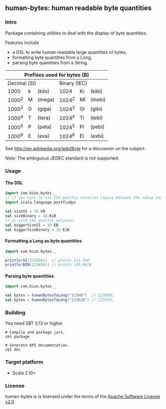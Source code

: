 human-bytes: human readable byte quantities
------------------------------------
### Intro ###

Package containing utilities to deal with the display of byte quantities.

Features include
  
 - a DSL to write human readable large quantities of bytes,
 - formatting byte quantities from a Long,
 - parsing byte quantities from a String.

<table>
<thead>
<tr>
  <th colspan="6">Prefixes used for bytes (B)</th>
</tr>
</thead>
<tbody>
<tr>
  <td colspan="3">Decimal (SI)</td>
  <td colspan="3">Binary (IEC)</td>
</tr>
<tr>
  <td>1000</td>
  <td>k</td>
  <td>(kilo)</td>
  <td>1024</td>
  <td>Ki</td>
  <td>(kibi)</td>
</tr>
<tr>
  <td>1000<sup>2</sup></td>
  <td>M</td>
  <td>(mega)</td>
  <td>1024<sup>2</sup></td>
  <td>Mi</td>
  <td>(mebi)</td>
</tr>
<tr>
  <td>1000<sup>3</sup></td>
  <td>G</td>
  <td>(giga)</td>
  <td>1024<sup>3</sup></td>
  <td>Gi</td>
  <td>(gibi)</td>
</tr>
<tr>
  <td>1000<sup>4</sup></td>
  <td>T</td>
  <td>(tera)</td>
  <td>1024<sup>4</sup></td>
  <td>Ti</td>
  <td>(tebi)</td>
</tr>
<tr>
  <td>1000<sup>5</sup></td>
  <td>P</td>
  <td>(peta)</td>
  <td>1024<sup>5</sup></td>
  <td>Pi</td>
  <td>(pebi)</td>
</tr>
<tr>
  <td>1000<sup>6</sup></td>
  <td>E</td>
  <td>(exa)</td>
  <td>1024<sup>6</sup></td>
  <td>Ei</td>
  <td>(exbi)</td>
</tr>
</tbody></table>

See http://en.wikipedia.org/wiki/Byte for a discussion on the subject.

_Note:_ The ambiguous JEDEC standard is not supported.

### Usage ###

#### The DSL ####
```scala
import com.bizo.bytes._
// if you want to use the postfix notation (space between the value and the unit.)
import scala.language.postfixOps

val sizeSI = 10.kB
val sizeBinary = 10.KiB
// or with the postfix notation
val biggerSizeSI = 10 EB
val biggerSizeBinary = 10 EiB
```
#### Formatting a Long as byte quantities ####
```scala
import com.bizo.bytes._

println(SI(123456))  // prints 123.5kB
println(BIN(123456)) // prints 120.6KiB
```
#### Parsing byte quantities ####
```scala
import com.bizo.bytes._

val bytes = humanBytesToLong("123kB")  // 123000L
val bytes = humanBytesToLong("123KiB") // 125952L
```
### Building ###

You need SBT 0.13 or higher.

    # Compile and package jars.
    sbt package

    # Generate API documentation.
    sbt doc

### Target platform ###

- Scala 2.10+

### License ###

human-bytes is is licensed under the terms of the
[Apache Software License v2.0](http://www.apache.org/licenses/LICENSE-2.0.html).
